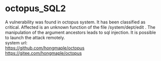 # octopus_SQL2
A vulnerability was found in  octopus system. It has been classified as critical. Affected is an unknown function of the file /system/dept/edit . The manipulation of the argument ancestors leads to sql injection. It is possible to launch the attack remotely.  
system url:  
https://github.com/hongmaple/octopus  
https://gitee.com/hongmaple/octopus
